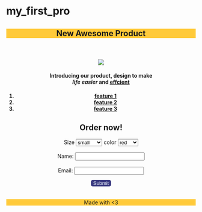 # my_first_pro
<html>
<head>
    <title>Product name</title>
</head>
<body><div style="text-align: center;">
<header><h2 style="background-color: #ffca3a;">New Awesome Product</h2></header>
<main>
<img src="https://blob.sololearn.com/courses/np.png">

<h4>Introducing our <b> product, design to</b> make<br><i> life easier</i> and <u> effcient</h4>
    <div style="text-align: center;">   <h4>
<ol>
    <li>feature 1</li>
    <li>feature 2</li>
    <li>feature 3</li>
</ol></h4>
</u></h4></div>
<h2>Order now!</h2>
<label>Size</label>
<select>
<option>small</option>
<option>medium</option>
<option>big</option>
</select>
<label>color</label>
<select>
<option>red</option>
<option>pink</option>
<option>black</option>
</select>
<br><br>
<form>
    <label for="name">Name:</label>
    <input type="text" id="name"><br><br>
    <label for="email">Email:</label>
    <input type="text" id="email">
</form>
<button onclick="alert('Code Playground Order Confirmed!')" style="background-color: rgb(59, 59, 129); border-radius: 5px; color:aliceblue; border: none 5px;">Submit</button></main>
<br><br>
<footer style="background-color: #ffca3a;">Made with <3</footer>
</div>
</body>
</html>
